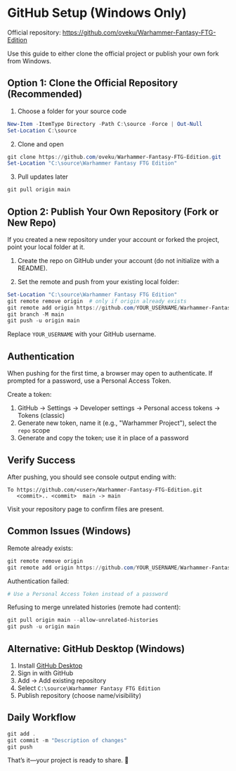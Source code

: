 # GitHub Setup (Windows Only)

Official repository: https://github.com/oveku/Warhammer-Fantasy-FTG-Edition

Use this guide to either clone the official project or publish your own fork from Windows.

## Option 1: Clone the Official Repository (Recommended)

1) Choose a folder for your source code

```powershell
New-Item -ItemType Directory -Path C:\source -Force | Out-Null
Set-Location C:\source
```

2) Clone and open

```powershell
git clone https://github.com/oveku/Warhammer-Fantasy-FTG-Edition.git
Set-Location "C:\source\Warhammer Fantasy FTG Edition"
```

3) Pull updates later

```powershell
git pull origin main
```

## Option 2: Publish Your Own Repository (Fork or New Repo)

If you created a new repository under your account or forked the project, point your local folder at it.

1) Create the repo on GitHub under your account (do not initialize with a README).

2) Set the remote and push from your existing local folder:

```powershell
Set-Location "C:\source\Warhammer Fantasy FTG Edition"
git remote remove origin  # only if origin already exists
git remote add origin https://github.com/YOUR_USERNAME/Warhammer-Fantasy-FTG-Edition.git
git branch -M main
git push -u origin main
```

Replace `YOUR_USERNAME` with your GitHub username.

## Authentication

When pushing for the first time, a browser may open to authenticate. If prompted for a password, use a Personal Access Token.

Create a token:
1. GitHub → Settings → Developer settings → Personal access tokens → Tokens (classic)
2. Generate new token, name it (e.g., "Warhammer Project"), select the `repo` scope
3. Generate and copy the token; use it in place of a password

## Verify Success

After pushing, you should see console output ending with:

```
To https://github.com/<user>/Warhammer-Fantasy-FTG-Edition.git
   <commit>.. <commit>  main -> main
```

Visit your repository page to confirm files are present.

## Common Issues (Windows)

Remote already exists:
```powershell
git remote remove origin
git remote add origin https://github.com/YOUR_USERNAME/Warhammer-Fantasy-FTG-Edition.git
```

Authentication failed:
```powershell
# Use a Personal Access Token instead of a password
```

Refusing to merge unrelated histories (remote had content):
```powershell
git pull origin main --allow-unrelated-histories
git push -u origin main
```

## Alternative: GitHub Desktop (Windows)

1. Install [GitHub Desktop](https://desktop.github.com/)
2. Sign in with GitHub
3. Add → Add existing repository
4. Select `C:\source\Warhammer Fantasy FTG Edition`
5. Publish repository (choose name/visibility)

## Daily Workflow

```powershell
git add .
git commit -m "Description of changes"
git push
```

That’s it—your project is ready to share. 🎲

